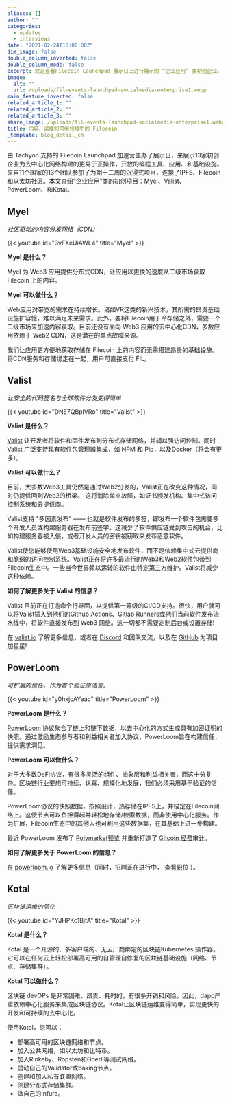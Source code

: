 ```yaml
---
aliases: []
author: ""
categories:
  - updates
  - interviews
date: "2021-02-24T16:00:00Z"
dim_image: false
double_column_inverted: false
double_column_mode: false
excerpt: 欢迎查看Filecoin Launchpad 展示日上进行展示的 “企业应用” 类初创企业。
image:
  alt: ""
  url: /uploads/fil-events-launchpad-socialmedia-enterprise1.webp
main_feature_inverted: false
related_article_1: ""
related_article_2: ""
related_article_3: ""
share_image: /uploads/fil-events-launchpad-socialmedia-enterprise1.webp
title: 内容、运维和可信领域中的 Filecoin
_template: blog_detail_ch
---
```


由 Tachyon 支持的 Filecoin Launchpad 加速营主办了展示日，来展示13家初创企业为去中心化网络构建的更易于互操作，开放的编程工具、应用、和基础设施。来自11个国家的13个团队参加了为期十二周的沉浸式项目，连接了IPFS、Filecoin和以太坊社区。本文介绍“企业应用”类的初创项目：Myel、Valist、PowerLoom、和Kotal。

## Myel

_社区驱动的内容分发网络（CDN）_

{{< youtube id="3vFXeUiAWL4" title="Myel" >}}

**Myel 是什么？**

Myel 为 Web3 应用提供分布式CDN，让应用以更快的速度从二级市场获取 Filecoin 上的内容。

**Myel 可以做什么？**

Web应用对带宽的需求在持续增长。诸如VR这类的新兴技术，其所需的昂贵基础设施扩容慢，难以满足未来需求。此外，要将Filecoin用于冷存储之外，需要一个二级市场来加速内容获取。目前还没有面向 Web3 应用的去中心化CDN，多数应用依赖于 Web2 CDN，这是潜在的单点故障来源。

我们让应用更方便地获取存储在 Filecoin 上的内容而无需搭建昂贵的基础设施。将CDN服务和存储绑定在一起，用户可直接支付 FIL。

## Valist

_让安全的代码签名与全球软件分发变得简单_

{{< youtube id="DNE7QBplVRo" title="Valist" >}}

**Valist 是什么？**

[Valist](http://valist.io/) 让开发者将软件和固件发布到分布式存储网络，并辅以强访问控制。同时 Valist 广泛支持现有软件包管理器集成，如 NPM 和 Pip，以及Docker（将会有更多）。

**Valist 可以做什么？**

目前，大多数Web3工具仍然是通过Web2分发的，Valist正在改变这种情况，同时仍提供回到Web2的桥梁。 这将消除单点故障，如证书颁发机构、集中式访问控制系统和云提供商。

Valist支持 "多因素发布" —— 也就是软件发布的多签，即发布一个软件包需要多个开发人员或构建服务器在发布前签字。这减少了软件供应链受到攻击的机会，比如构建服务器被入侵，或者开发人员的密钥被窃取来发布恶意软件。

Valist使您能够使用Web3基础设施安全地发布软件，而不是依赖集中式云提供商和脆弱的访问控制系统。Valist正在将许多最流行的Web3和Web2软件包带到Filecoin生态中。一些当今世界赖以运转的软件由特定第三方维护。Valist将减少这种依赖。

**如何了解更多关于 Valist 的信息？**

Valist 目前正在打造命令行界面，以提供第一等级的CI/CD支持。很快，用户就可以将Valist插入到他们的Github Actions、Gitlab Runners或他们当前软件发布流水线中，将软件直接发布到 Web3 网络。这一切都不需要定制后台或设置存储!

在 [valist.io](http://valist.io/) 了解更多信息，或者在 [Discord](https://valist.io/discord) 和团队交流，以及在 [GitHub](https://github.com/valist-io/valist) 为项目加星星!

## PowerLoom

_可扩展的信任，作为首个验证原语言。_

{{< youtube id="y0hxjcAYeac" title="PowerLoom" >}}

**PowerLoom 是什么？**

[PowerLoom](http://powerloom.io/) 协议聚合了链上和链下数据，以去中心化的方式生成具有加密证明的快照。通过激励生态参与者和利益相关者加入协议，PowerLoom旨在构建信任，提供需求洞见。

**PowerLoom 可以做什么？**

对于大多数DeFi协议，有很多灵活的组件、抽象层和利益相关者，而这十分复杂。区块链行业要想可持续、认真、规模化地发展，我们必须采用基于验证的信任。

PowerLoom协议的快照数据，按照设计，热存储在IPFS上，并锚定在Filecoin网络上。这使节点可以负担得起并轻松地存储/检索数据，而非使用中心化服务。作为扩展，Filecoin生态中的其他人也可利用这些数据集，在其基础上进一步构建。

最近 PowerLoom 发布了 [Polymarket预览](https://medium.com/powerloom/polymarket-audits-68ec7273ef8c) 并重新打造了 [Gitcoin 经费审计](https://medium.com/powerloom/gitcoin-gr8-audits-eb87a29e21ce)。

**如何了解更多关于 PowerLoom 的信息？**

在 [powerloom.io](https://powerloom.io/) 了解更多信息（同时，招聘正在进行中， [查看职位](https://angel.co/company/powerloom/jobs) ）。

## Kotal

_区块链运维的简化_

{{< youtube id="YJHPKc1BjtA" title="Kotal" >}}

**Kotal 是什么？**

Kotal 是一个开源的、多客户端的、无云厂商绑定的区块链Kubernetes 操作器。它可以在任何云上轻松部署高可用的自管理自修复的区块链基础设施（网络、节点、存储集群）。

**Kotal 可以做什么？**

区块链 devOPs 是非常困难、昂贵、耗时的，有很多开销和风险。因此，dapp严重依赖中心化服务来集成区块链协议。Kotal让区块链运维变得简单，实现更快的开发和可持续的去中心化。

使用Kotal，您可以：

- 部署高可用的区块链网络和节点。
- 加入公共网络，如以太坊和比特币。
- 加入Rinkeby、Ropsten和Goerli等测试网络。
- 启动自己的Validator或baking节点。
- 创建和加入私有联盟网络。
- 创建分布式存储集群。
- 做自己的Infura。

